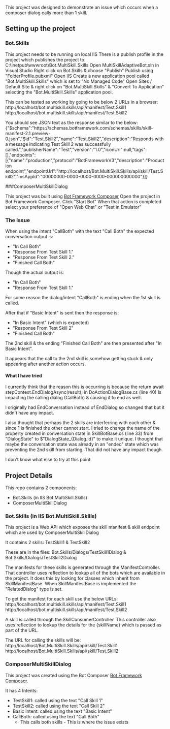This project was designed to demonstrate an issue which occurs when a composer dialog calls more than 1 skill.

## Setting up the project
### Bot.Skills
This project needs to be running on local IIS
There is a publish profile in the project which publishes the project to: C:\inetpub\wwwroot\Bot.MultiSkill.Skills
Open MultiSkillAdaptiveBot.sln in Visual Studio
Right click on Bot.Skills & choose "Publish"
Publish using "FolderProfile.pubxml"
Open IIS
Create a new application pool called "Bot.MultiSkill.Skills" which is set to "No Managed Code"
Open Sites / Default Site & right click on "Bot.MultiSkill.Skills" & "Convert To Application" selecting the "Bot.MultiSkill.Skills" application pool.

This can be tested as working by going to be below 2 URLs in a browser:
http://localhost/bot.multiskill.skills/api/manifest/Test.Skill1
http://localhost/bot.multiskill.skills/api/manifest/Test.Skill2

You should see JSON text as the response similar to the below:
{"$schema":"https://schemas.botframework.com/schemas/skills/skill-manifest-2.1.preview-0.json","$id":"Test.Skill2","name":"Test.Skill2","description":"Responds with a message indicating Test Skill 2 was successfully called.","publisherName":"Test","version":"1.0","iconUrl":null,"tags":[],"endpoints":[{"name":"production","protocol":"BotFrameworkV3","description":"Production endpoint","endpointUrl":"http://localhost/Bot.MultiSkill.Skills/api/skill/Test.Skill2","msAppId":"00000000-0000-0000-0000-000000000000"}]}

###ComposerMultiSkillDialog

This project was built using [Bot Framework Composer](https://docs.microsoft.com/en-us/composer/introduction)
Open the project in Bot Framework Composer.
Click "Start Bot"
When that action is completed select your preference of "Open Web Chat" or "Test in Emulator"

### The Issue
When using the intent "CallBoth" with the text "Call Both" the expected conversation output is:

- "In Call Both"
- "Response From Test Skill 1."
- "Response From Test Skill 2."
- "Finished Call Both"

Though the actual output is:
- "In Call Both"
- "Response From Test Skill 1."

For some reason the dialog/intent "CallBoth" is ending when the 1st skill is called.

After that if "Basic Intent" is sent then the response is:
- "In Basic Intent" (which is expected)
- "Response From Test Skill 2"
- "Finished Call Both"

The 2nd skill & the ending "Finished Call Both" are then presented after "In Basic Intent".

It appears that the call to the 2nd skill is somehow getting stuck & only appearing after another action occurs.

#### What I have tried
I currently think that the reason this is occurring is because the return await stepContext.EndDialogAsync(result); in DoActionDialogBase.cs (line 40)
Is impacting the calling dialog (CallBoth) & causing it to end as well.

I originally had EndConversation instead of EndDialog so changed that but it didn't have any impact.

I also thought that perhaps the 2 skills are interferring with each other & since 1 is finished the other cannot start.
I tried to change the name of the property created in conversation state in SkillBotBase.cs (line 33) from "DialogState" to $"DialogState_{Dialog.Id}" to make it unique.
I thought that maybe the conversation state was already in an "ended" state which was preventing the 2nd skill from starting.
That did not have any impact though.

I don't know what else to try at this point.

## Project Details
This repo contains 2 components:
- Bot.Skills (in IIS Bot.MultiSkill.Skills)
- ComposerMultiSkillDialog

### Bot.Skills (in IIS Bot.MultiSkill.Skills)
This project is a Web API which exposes the skill manifest & skill endpoint which are used by ComposerMultiSkillDialog

It contains 2 skills: TestSkill1 & TestSkill2

These are in the files: Bot.Skills/Dialogs/TestSkill1Dialog & Bot.Skills/Dialogs/TestSkill2Dialog

The manifests for these skills is generated through the ManifestController.  
That controller uses reflection to lookup all of the bots which are available in the project.
It does this by looking for classes which inherit from SkillManifestBase.
When SkillManifestBase is implemented the "RelatedDialog" type is set.

To get the manifest for each skill use the below URLs:
http://localhost/bot.multiskill.skills/api/manifest/Test.Skill1
http://localhost/bot.multiskill.skills/api/manifest/Test.Skill2

A skill is called through the SkillConsumerController.
This controller also uses reflection to lookup the details for the {skillName} which is passed as part of the URL.

The URL for calling the skills will be:
http://localhost/Bot.MultiSkill.Skills/api/skill/Test.Skill1
http://localhost/Bot.MultiSkill.Skills/api/skill/Test.Skill2

### ComposerMultiSkillDialog

This project was created using the Bot Composer [Bot Framework Composer](https://docs.microsoft.com/en-us/composer/introduction).

It has 4 Intents:
- TestSkill1: called using the text "Call Skill 1"
- TestSkill2: called using the text "Call Skill 2"
- Basic Intent: called using the text "Basic Intent"
- CallBoth: called using the text "Call Both"
    - This calls both skills - This is where the issue exists